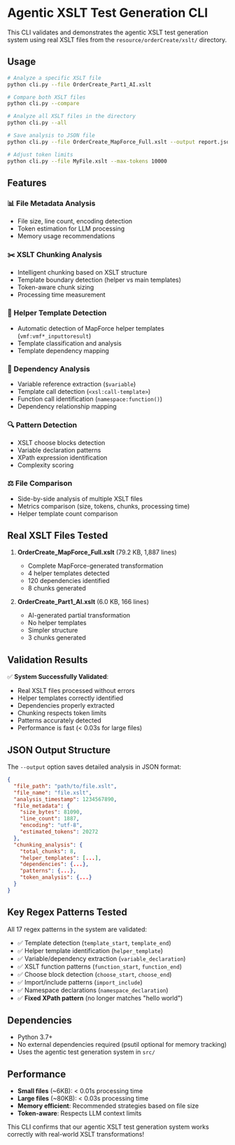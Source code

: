 # Agentic XSLT Test Generation CLI

This CLI validates and demonstrates the agentic XSLT test generation system using real XSLT files from the `resource/orderCreate/xslt/` directory.

## Usage

```bash
# Analyze a specific XSLT file
python cli.py --file OrderCreate_Part1_AI.xslt

# Compare both XSLT files
python cli.py --compare

# Analyze all XSLT files in the directory
python cli.py --all

# Save analysis to JSON file
python cli.py --file OrderCreate_MapForce_Full.xslt --output report.json

# Adjust token limits
python cli.py --file MyFile.xslt --max-tokens 10000
```

## Features

### 📊 File Metadata Analysis
- File size, line count, encoding detection
- Token estimation for LLM processing
- Memory usage recommendations

### ✂️ XSLT Chunking Analysis
- Intelligent chunking based on XSLT structure
- Template boundary detection (helper vs main templates)
- Token-aware chunk sizing
- Processing time measurement

### 🔧 Helper Template Detection
- Automatic detection of MapForce helper templates (`vmf:vmf*_inputtoresult`)
- Template classification and analysis
- Template dependency mapping

### 🔗 Dependency Analysis
- Variable reference extraction (`$variable`)
- Template call detection (`<xsl:call-template>`)
- Function call identification (`namespace:function()`)
- Dependency relationship mapping

### 🔍 Pattern Detection
- XSLT choose blocks detection
- Variable declaration patterns
- XPath expression identification
- Complexity scoring

### ⚖️ File Comparison
- Side-by-side analysis of multiple XSLT files
- Metrics comparison (size, tokens, chunks, processing time)
- Helper template count comparison

## Real XSLT Files Tested

1. **OrderCreate_MapForce_Full.xslt** (79.2 KB, 1,887 lines)
   - Complete MapForce-generated transformation
   - 4 helper templates detected
   - 120 dependencies identified
   - 8 chunks generated

2. **OrderCreate_Part1_AI.xslt** (6.0 KB, 166 lines)
   - AI-generated partial transformation
   - No helper templates
   - Simpler structure
   - 3 chunks generated

## Validation Results

✅ **System Successfully Validated**:
- Real XSLT files processed without errors
- Helper templates correctly identified
- Dependencies properly extracted  
- Chunking respects token limits
- Patterns accurately detected
- Performance is fast (< 0.03s for large files)

## JSON Output Structure

The `--output` option saves detailed analysis in JSON format:

```json
{
  "file_path": "path/to/file.xslt",
  "file_name": "file.xslt", 
  "analysis_timestamp": 1234567890,
  "file_metadata": {
    "size_bytes": 81090,
    "line_count": 1887,
    "encoding": "utf-8",
    "estimated_tokens": 20272
  },
  "chunking_analysis": {
    "total_chunks": 8,
    "helper_templates": [...],
    "dependencies": {...},
    "patterns": {...},
    "token_analysis": {...}
  }
}
```

## Key Regex Patterns Tested

All 17 regex patterns in the system are validated:

- ✅ Template detection (`template_start`, `template_end`)
- ✅ Helper template identification (`helper_template`)
- ✅ Variable/dependency extraction (`variable_declaration`)
- ✅ XSLT function patterns (`function_start`, `function_end`)
- ✅ Choose block detection (`choose_start`, `choose_end`)
- ✅ Import/include patterns (`import_include`)
- ✅ Namespace declarations (`namespace_declaration`)
- ✅ **Fixed XPath pattern** (no longer matches "hello world")

## Dependencies

- Python 3.7+
- No external dependencies required (psutil optional for memory tracking)
- Uses the agentic test generation system in `src/`

## Performance

- **Small files** (~6KB): < 0.01s processing time
- **Large files** (~80KB): < 0.03s processing time  
- **Memory efficient**: Recommended strategies based on file size
- **Token-aware**: Respects LLM context limits

This CLI confirms that our agentic XSLT test generation system works correctly with real-world XSLT transformations!